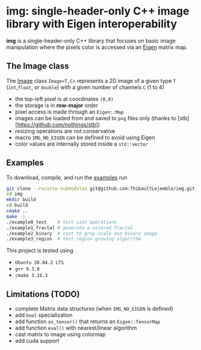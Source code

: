# img: single-header-only C++ image library with Eigen interoperability  

**img** is a single-header-only C++ library that focuses on basic image manipulation where the pixels color is accessed via an [Eigen](https://eigen.tuxfamily.org/) matrix map. 

## The Image class

The [Image](https://github.com/ThibaultLejemble/img/blob/main/include/img/Image.h) class `Image<T,C>` represents a 2D image of a given type `T` (`int`,`float`, or `double`) with a given number of channels `C` (1 to 4)
- the top-left pixel is at coordinates `(0,0)`
- the storage is in **row-major** order
- pixel access is made through an `Eigen::Map`
- images can be loaded from and saved to `png` files only (thanks to [stb][https://github.com/nothings/stb])
- resizing operations are not conservative
- macro `IMG_NO_EIGEN` can be defined to avoid using Eigen
- color values are internally stored inside a `std::vector`

## Examples

To download, compile, and run the [examples](https://github.com/ThibaultLejemble/img/tree/main/examples) run  
```bash
git clone --recurse-submodules git@github.com:ThibaultLejemble/img.git
cd img
mkdir build
cd build
cmake .. 
make -j
./example0_test    # test cast operations 
./example1_fractal # generate a colored fractal 
./example2_binary  # cast to gray-scale and binary image
./example3_region  # test region growing algorithm
``` 

This project is tested using
- `Ubuntu 20.04.2 LTS`
- `g++ 9.3.0` 
- `cmake 3.16.3` 

## Limitations (TODO) 

- complete Matrix data structures (when `IMG_NO_EIGEN` is defined)
- add `bool` specialization
- add function `as_tensor()` that returns an `Eigen::TensorMap`
- add function `eval()` with nearest/linear algorithm
- cast matrix to image using colormap
- add cuda support